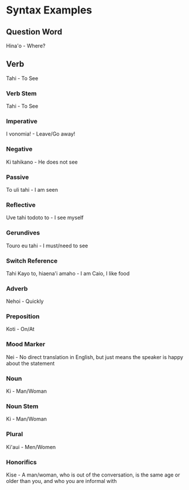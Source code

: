 # Syntax Examples

## Question Word
Hina'o - Where?

## Verb
Tahi - To See

### Verb Stem
Tahi - To See

### Imperative
I vonomia! - Leave/Go away!

### Negative
Ki tahikano - He does not see

### Passive
To uli tahi - I am seen

### Reflective
Uve tahi todoto to - I see myself

### Gerundives
Touro eu tahi - I must/need to see

### Switch Reference
Tahi Kayo to, hiaena'i amaho - I am Caio, I like food

### Adverb
Nehoi - Quickly

### Preposition
Koti - On/At

### Mood Marker
Nei - No direct translation in English, but just means the speaker is happy about the statement

### Noun
Ki - Man/Woman

### Noun Stem
Ki - Man/Woman

### Plural
Ki'aui - Men/Women

### Honorifics
Kise - A man/woman, who is out of the conversation, is the same age or older than you, and who you are informal with





